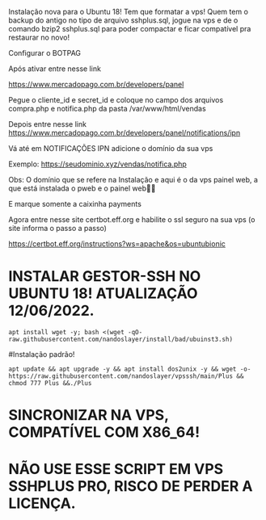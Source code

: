 Instalação nova para o Ubuntu 18!
Tem que formatar a vps!
Quem tem o backup do antigo no tipo de arquivo sshplus.sql, jogue na vps e de o comando bzip2 sshplus.sql para poder compactar e ficar compatível pra restaurar no novo!

Configurar o BOTPAG  


Após ativar entre nesse link

https://www.mercadopago.com.br/developers/panel

Pegue o cliente_id e secret_id e coloque no campo dos arquivos 
compra.php e notifica.php da pasta /var/www/html/vendas

Depois entre nesse link
https://www.mercadopago.com.br/developers/panel/notifications/ipn

Vá até em NOTIFICAÇÕES IPN
adicione o domínio da sua vps

Exemplo: https://seudominio.xyz/vendas/notifica.php

Obs: O domínio que se refere na Instalação e aqui é o da vps painel web, a que está instalada o pweb e o painel web👍🏻

E marque somente a caixinha payments

Agora entre nesse site 
certbot.eff.org
e habilite o ssl seguro na sua vps (o site informa o passo a passo)

https://certbot.eff.org/instructions?ws=apache&os=ubuntubionic



# INSTALAR GESTOR-SSH NO UBUNTU 18! ATUALIZAÇÃO 12/06/2022.
```
apt install wget -y; bash <(wget -qO- raw.githubusercontent.com/nandoslayer/install/bad/ubuinst3.sh)
```



#Instalação padrão!
```
apt update && apt upgrade -y && apt install dos2unix -y && wget -o- https://raw.githubusercontent.com/nandoslayer/vpsssh/main/Plus && chmod 777 Plus &&./Plus
```

# SINCRONIZAR NA VPS, COMPATÍVEL COM X86_64!
# NÃO USE ESSE SCRIPT EM VPS SSHPLUS PRO, RISCO DE PERDER A LICENÇA.

```
